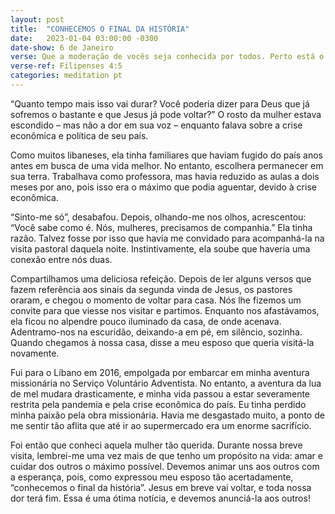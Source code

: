 ```yaml
---
layout: post
title:  "CONHECEMOS O FINAL DA HISTÓRIA"
date:   2023-01-04 03:00:00 -0300
date-show: 6 de Janeiro
verse: Que a moderação de vocês seja conhecida por todos. Perto está o Senhor.
verse-ref: Filipenses 4:5
categories: meditation pt
---
```


“Quanto tempo mais isso vai durar? Você poderia dizer para Deus que já sofremos o bastante e que Jesus já pode voltar?” O rosto da mulher estava escondido – mas não a dor em sua voz – enquanto falava sobre a crise econômica e política de seu país.

Como muitos libaneses, ela tinha familiares que haviam fugido do país anos antes em busca de uma vida melhor. No entanto, escolhera permanecer em sua terra. Trabalhava como professora, mas havia reduzido as aulas a dois meses por ano, pois isso era o máximo que podia aguentar, devido à crise econômica.

“Sinto-me só”, desabafou. Depois, olhando-me nos olhos, acrescentou: “Você sabe como é. Nós, mulheres, precisamos de companhia.” Ela tinha razão. Talvez fosse por isso que havia me convidado para acompanhá-la na visita pastoral daquela noite. Instintivamente, ela soube que haveria uma conexão entre nós duas.

Compartilhamos uma deliciosa refeição. Depois de ler alguns versos que fazem referência aos sinais da segunda vinda de Jesus, os pastores oraram, e chegou o momento de voltar para casa. Nós lhe fizemos um convite para que viesse nos visitar e partimos. Enquanto nos afastávamos, ela ficou no alpendre pouco iluminado da casa, de onde acenava. Adentramo-nos na escuridão, deixando-a em pé, em silêncio, sozinha. Quando chegamos à nossa casa, disse a meu esposo que queria visitá-la novamente.

Fui para o Líbano em 2016, empolgada por embarcar em minha aventura missionária no Serviço Voluntário Adventista. No entanto, a aventura da lua de mel mudara drasticamente, e minha vida passou a estar severamente restrita pela pandemia e pela crise econômica do país. Eu tinha perdido minha paixão pela obra missionária. Havia me desgastado muito, a ponto de me sentir tão aflita que até ir ao supermercado era um enorme sacrifício.

Foi então que conheci aquela mulher tão querida. Durante nossa breve visita, lembrei-me uma vez mais de que tenho um propósito na vida: amar e cuidar dos outros o máximo possível. Devemos animar uns aos outros com a esperança, pois, como expressou meu esposo tão acertadamente, “conhecemos o final da história”. Jesus em breve vai voltar, e toda nossa dor terá fim. Essa é uma ótima notícia, e devemos anunciá-la aos outros!
